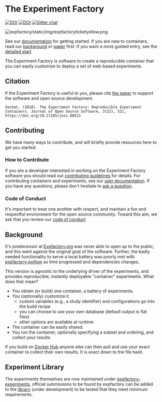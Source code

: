 # The Experiment Factory

[![DOI](http://joss.theoj.org/papers/10.21105/joss.00521/status.svg)](https://doi.org/10.21105/joss.00521)
[![DOI](https://zenodo.org/badge/108672186.svg)](https://zenodo.org/badge/latestdoi/108672186)
[![Gitter chat](https://badges.gitter.im/gitterHQ/gitter.png)](https://gitter.im/expfactory/lobby)

![expfactory/static/img/expfactoryticketyellow.png](expfactory/static/img/expfactoryticketyellow.png)

See our [documentation](https://expfactory.github.io/expfactory) for getting started. If you are new to containers, read our [background](https://expfactory.github.io/expfactory/generate#background) or [paper](paper) first. If you want a more guided entry, see the [detailed start](https://expfactory.github.io/expfactory/generate#detailed-start)

The Experiment Factory is software to create a reproducible container that you can easily customize to deploy a set of web-based experiments. 

## Citation
If the Experiment Factory is useful to you, please cite [the paper](https://doi.org/10.21105/joss.00521) to support the software and open source development.

```
Sochat, (2018). The Experiment Factory: Reproducible Experiment Containers. Journal of Open Source Software, 3(22), 521, https://doi.org/10.21105/joss.00521
```

## Contributing
We have many ways to contribute, and will briefly provide resources here to get you started.

### How to Contribute
If you are a developer interested in working on the Experiment Factory software you should read out [contributing guidelines](.github/CONTRIBUTING.md) for details. For contributing containers and experiments, see our [user documentation](https://expfactory.github.io/expfactory/contribute). If you have any questions, please don't hesitate to [ask a question](https://www.github.com/expfactory/expfactory/issues).

### Code of Conduct
It's important to treat one another with respect, and maintain a fun and respectful environment for the open source community. Toward this aim, we ask that you review our [code of conduct](.github/CODE_OF_CONDUCT.md)

## Background
It's predecessor at [Expfactory.org](https://expfactory.org) was never able to open up to the public, and this went against the original goal of the software. Further, the badly needed functionality to serve a local battery was poorly met with [expfactory-python](https://www.github.com/expfactory/expfactory-python) as time progressed and dependencies changes.
 
This version is agnostic to the underlying driver of the experiments, and provides reproducible, instantly deployable "container" experiments. What does that mean?

 - You obtain (or build) one container, a battery of experiments.
 - You (optionally) customize it
   - custom variables (e.g., a study identifier) and configurations go into the build recipe 
   - you can choose to use your own database (default output is flat files)
   - other options are available at runtime 
 - The container can be easily shared.
 - You run the container, optionally specifying a subset and ordering, and collect your results
 
If you build on [Docker Hub](https://hub.docker.com/) anyone else can then pull and use your exact container to collect their own results. It is exact down to the file hash.

## Experiment Library
The experiments themselves are now maintained under [expfactory-experiments](https://www.github.com/expfactory-experiments), official submissions to be found by expfactory can be added to the [library](https://www.github.com/expfactory/library) (under development) to be tested that they meet minimum requirements.
